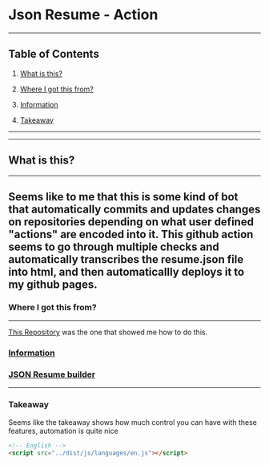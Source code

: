 # Json Resume - Action

--------


## Table of Contents

1. [What is this?](https://github.com/datfoosteve/resume/edit/main/README.md#what-is-this)

2. [Where I got this from?](https://github.com/datfoosteve/resume/edit/main/README.md#where-i-got-this-from)

3. [Information](https://github.com/kelvintaywl/action-jsonresume-export#github-action-for-exporting-jsonresume)

4. [Takeaway](####Takeaway)

--------

--------
## What is this?
-------
Seems like to me that this is some kind of bot that automatically commits and updates changes on repositories depending on what user defined "actions" are encoded into it. This github action seems to go through multiple checks and automatically transcribes the resume.json file into html, and then automaticallly deploys it to my github pages.
--------

### Where I got this from?
-------
[This Repository](https://github.com/kelvintaywl/action-jsonresume-export "This Repository") was the one that showed me how to do this.

### [Information](https://github.com/kelvintaywl/action-jsonresume-export#github-action-for-exporting-jsonresume)

### [JSON Resume builder](https://jsonresume.org/)
--------

### Takeaway

Seems like the takeaway shows how much control you can have with these features, automation is quite nice


```html
<!-- English -->
<script src="../dist/js/languages/en.js"></script>
